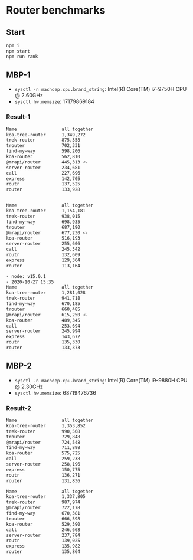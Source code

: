 # Router benchmarks

## Start

```bash
npm i
npm start
npm run rank
```

## MBP-1

- `sysctl -n machdep.cpu.brand_string`: Intel(R) Core(TM) i7-9750H CPU @ 2.60GHz
- `sysctl hw.memsize`: 17179869184

### Result-1

```bash
Name                 all together
koa-tree-router      1,349,272
trek-router          875,358
trouter              702,331
find-my-way          598,206
koa-router           562,810
@mrapi/router        445,313 <-
server-router        234,681
call                 227,696
express              142,705
routr                137,525
router               133,928


Name                 all together
koa-tree-router      1,154,181
trek-router          938,015
find-my-way          698,935
trouter              687,190
@mrapi/router        677,230 <-
koa-router           516,193
server-router        255,606
call                 245,342
routr                132,609
express              129,364
router               113,164

- node: v15.0.1
- 2020-10-27 15:35
Name                 all together
koa-tree-router      1,281,028
trek-router          941,718
find-my-way          670,185
trouter              660,485
@mrapi/router        615,250 <-
koa-router           489,345
call                 253,694
server-router        245,994
express              143,672
routr                135,330
router               133,373
```

## MBP-2

- `sysctl -n machdep.cpu.brand_string`: Intel(R) Core(TM) i9-9880H CPU @ 2.30GHz
- `sysctl hw.memsize`: 68719476736

### Result-2

```bash
Name                 all together
koa-tree-router      1,353,852
trek-router          990,568
trouter              729,848
@mrapi/router        724,548
find-my-way          711,898
koa-router           575,725
call                 259,238
server-router        258,196
express              150,775
routr                136,271
router               131,836

Name                 all together
koa-tree-router      1,337,805
trek-router          987,974
@mrapi/router        722,178
find-my-way          670,381
trouter              666,598
koa-router           529,390
call                 246,668
server-router        237,784
routr                139,025
express              135,982
router               135,864
```
